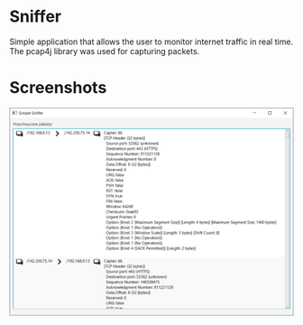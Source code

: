 # Sniffer
Simple application that allows the user to monitor internet traffic in real time. The pcap4j library was used for capturing packets.

# Screenshots
<div align="center">
    <img src="Screenshoots/sniffer.png" width="600px"</img> 
</div>
